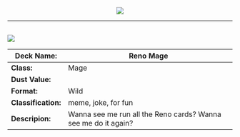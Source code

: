 <p align="center"><img src="https://i.imgur.com/KYYRQ9l.png"></p>

---

<br>

<img src="https://i.imgur.com/R0XimeK.png">


| **Deck Name:**      | Reno Mage                                                      |
|---------------------|----------------------------------------------------------------|
| **Class:**          | Mage                                                           |
| **Dust Value:**     |                                                                |
| **Format:**         | Wild                                                           |
| **Classification:** | meme, joke, for fun                                            |
| **Descripion:**     | Wanna see me run all the Reno cards? Wanna see me do it again? |

